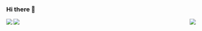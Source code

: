 ### Hi there 👋

<img align="left" src="https://github-readme-stats.vercel.app/api?username=ysfcndgr&show_icons=true&theme=react&border_color=61dafb&hide_border=true">


<img align="right" src= "https://github-readme-stats.vercel.app/api/top-langs/?username=ysfcndgr&hide=c%23,powershell,Mathematica,Ruby,Objective-C,Objective-C%2b%2b,Cuda&title_color=61dafb&text_color=ffffff&icon_color=61dafb&bg_color=20232a&langs_count=8&layout=compact&border_color=61dafb&hide_border=true">


<img align="center" src="https://github-readme-streak-stats.herokuapp.com/?user=ysfcndgr&theme=react&border=61dafb&hide_border=true">













